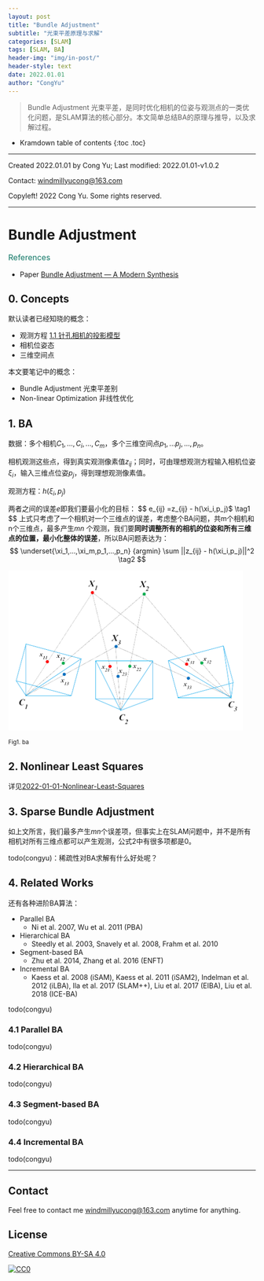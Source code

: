 ```yaml
---
layout: post
title: "Bundle Adjustment"
subtitle: "光束平差原理与求解"
categories: [SLAM]
tags: [SLAM, BA]
header-img: "img/in-post/"
header-style: text
date: 2022.01.01
author: "CongYu"
---
```


> Bundle Adjustment 光束平差，是同时优化相机的位姿与观测点的一类优化问题，是SLAM算法的核心部分。本文简单总结BA的原理与推导，以及求解过程。

* Kramdown table of contents
{:toc .toc}

----

Created 2022.01.01 by Cong Yu; Last modified: 2022.01.01-v1.0.2

Contact: [windmillyucong@163.com](mailto:windmillyucong@163.com)

Copyleft! 2022 Cong Yu. Some rights reserved.

----

# Bundle Adjustment

<p style="font-size:16px;color:#176;text-align:left;">References</p> 

- Paper [Bundle Adjustment — A Modern Synthesis](https://lear.inrialpes.fr/pubs/2000/TMHF00/Triggs-va99.pdf)

## 0. Concepts

默认读者已经知晓的概念：
- 观测方程 [1.1 针孔相机的投影模型](cv/2020-07-13-CalibCamera.md#1.1%20针孔相机的投影模型)
- 相机位姿态
- 三维空间点

本文要笔记中的概念：
- Bundle Adjustment 光束平差别
- Non-linear Optimization 非线性优化

## 1. BA

数据：多个相机$C_1,...,C_i,...,C_m$，多个三维空间点$p_1,...p_j,...,p_n$。

相机观测这些点，得到真实观测像素值$z_{ij}$；同时，可由理想观测方程输入相机位姿$\xi_i$，输入三维点位姿$p_j$，得到理想观测像素值。

观测方程：$h(\xi_i, p_j)$

两者之间的误差$e$即我们要最小化的目标：
$$
e_{ij} =z_{ij} - h(\xi_i,p_j)$ \tag1
$$
上式只考虑了一个相机对一个三维点的误差，考虑整个BA问题，共m个相机和n个三维点，最多产生$mn$ 个观测，我们要**同时调整所有的相机的位姿和所有三维点的位置，最小化整体的误差**，所以BA问题表达为：
$$
\underset{\xi_1,...,\xi_m,p_1,...,p_n} {argmin}  \sum ||z_{ij} - h(\xi_i,p_j)||^2 \tag2
$$

<img src="https://raw.githubusercontent.com/YuYuCong/BlogImg/develop/post_SLAM/ba.png" alt="img" style="zoom:100%;" align='center' text ="ba.png"/>

<small class="img-hint">Fig1. ba</small>

## 2. Nonlinear Least Squares

详见[2022-01-01-Nonlinear-Least-Squares](Math/2022-01-01-Nonlinear-Least-Squares.md)

## 3. Sparse Bundle Adjustment

如上文所言，我们最多产生$mn$个误差项，但事实上在SLAM问题中，并不是所有相机对所有三维点都可以产生观测，公式2中有很多项都是0。

todo(congyu)：稀疏性对BA求解有什么好处呢？

## 4. Related Works

还有各种进阶BA算法：

- Parallel BA
	- Ni et al. 2007, Wu et al. 2011 (PBA)
-  Hierarchical BA
	- Steedly et al. 2003, Snavely et al. 2008, Frahm et al. 2010
- Segment-based BA 
	- Zhu et al. 2014, Zhang et al. 2016 (ENFT)
- Incremental BA
	- Kaess et al. 2008 (iSAM), Kaess et al. 2011 (iSAM2), Indelman et al. 2012 (iLBA), Ila et al. 2017 (SLAM++), Liu et al. 2017 (EIBA), Liu et al. 2018 (ICE-BA)

todo(congyu)

### 4.1 Parallel BA

todo(congyu)

### 4.2 Hierarchical BA

todo(congyu)

### 4.3 Segment-based BA

todo(congyu)

### 4.4 Incremental BA

todo(congyu)


------
## Contact

Feel free to contact me [windmillyucong@163.com](mailto:windmillyucong@163.com) anytime for anything.

## License

[Creative Commons BY-SA 4.0](http://creativecommons.org/licenses/by-sa/4.0/)

[![CC0](http://i.creativecommons.org/p/zero/1.0/88x31.png)](http://creativecommons.org/publicdomain/zero/1.0/)



